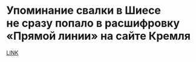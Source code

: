 # Упоминание свалки в Шиесе не сразу попало в расшифровку «Прямой линии» на сайте Кремля



[LINK](https://varlamov.ru/3487313.html)